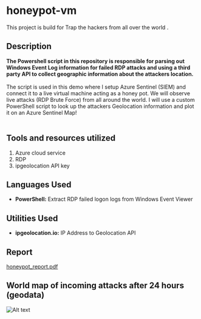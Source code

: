 # honeypot-vm
This project is build for Trap the hackers from all over the world .

<h2>Description</h2>
<b>The Powershell script in this repository is responsible for parsing out Windows Event Log information for failed RDP attacks and using a third party API to collect geographic information about the attackers location.
</b>
<br />
<br />
The script is used in this demo where I setup Azure Sentinel (SIEM) and connect it to a live virtual machine acting as a honey pot.
We will observe live attacks (RDP Brute Force) from all around the world. I will use a custom PowerShell script to
look up the attackers Geolocation information and plot it on an Azure Sentinel Map!
<br />
<br />

## Tools and resources utilized
1. Azure cloud service
2. RDP
3. ipgeolocation API key


<h2>Languages Used</h2>

- <b>PowerShell:</b> Extract RDP failed logon logs from Windows Event Viewer 

<h2>Utilities Used</h2>

- <b>ipgeolocation.io:</b> IP Address to Geolocation API

## Report  
[honeypot_report.pdf](https://github.com/xspatrian/honeypot-vm/blob/main/honeypot_report.pdf)

## World map of incoming attacks after 24 hours (geodata) 
![Alt text](https://github.com/xspatrian/honeypot-vm/blob/main/screenshots/dashboard-final.png)




